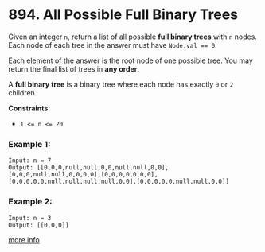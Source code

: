 # 894. All Possible Full Binary Trees

Given an integer `n`, return a list of all possible **full binary trees** with `n` nodes. Each node of each tree in the answer must have `Node.val == 0`.

Each element of the answer is the root node of one possible tree. You may return the final list of trees in **any order**.

A **full binary tree** is a binary tree where each node has exactly `0` or `2` children.

**Constraints**:
- `1 <= n <= 20`

### Example 1:
```
Input: n = 7
Output: [[0,0,0,null,null,0,0,null,null,0,0],[0,0,0,null,null,0,0,0,0],[0,0,0,0,0,0,0],[0,0,0,0,0,null,null,null,null,0,0],[0,0,0,0,0,null,null,0,0]]
```

### Example 2:
```
Input: n = 3
Output: [[0,0,0]]
```

[more info](https://leetcode.com/problems/all-possible-full-binary-trees/)
